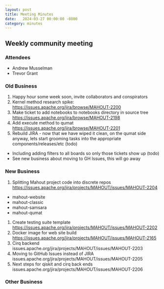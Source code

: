 ```yaml
---
layout: post
title: Meeting Minutes
date:   2024-03-27 00:00:00 -0800
category: minutes
---
```

## Weekly community meeting

### Attendees
* Andrew Musselman
* Trevor Grant

### Old Business
1. Happy hour some week soon, invite collaborators and conspirators
1. Kernel method research spike: https://issues.apache.org/jira/browse/MAHOUT-2200
1. Make ticket to add notebooks to notebooks directory in source tree https://issues.apache.org/jira/browse/MAHOUT-2198
1. Add execute method to qumat https://issues.apache.org/jira/browse/MAHOUT-2201
1. Rebuild JIRA - now that we have wiped it clean, on the qumat side anyway, lets start grooming tasks into the appropriate components/releases/etc (todo)
  * Including adding filters to all boards so only those tickets show up (todo)
  * See new business about moving to GH Issues, this will go away

### New Business
1. Splitting Mahout project code into discrete repos https://issues.apache.org/jira/projects/MAHOUT/issues/MAHOUT-2204
  * mahout-website
  * mahout-classic
  * mahout-samsara
  * mahout-qumat
1. Create testing suite template https://issues.apache.org/jira/projects/MAHOUT/issues/MAHOUT-2202
1. Docker image for web site build https://issues.apache.org/jira/projects/MAHOUT/issues/MAHOUT-2165
1. Cirq backend issues.apache.org/jira/projects/MAHOUT/issues/MAHOUT-2203
1. Moving to GitHub Issues instead of JIRA issues.apache.org/jira/projects/MAHOUT/issues/MAHOUT-2205
1. Next steps for qiskit and cirq back ends issues.apache.org/jira/projects/MAHOUT/issues/MAHOUT-2206

### Other Business
